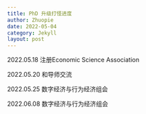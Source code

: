 ```yaml
---
title: PhD 升级打怪进度
author: Zhuopie
date: 2022-05-04
category: Jekyll
layout: post
---
```


2022.05.18 注册Economic Science Association

2022.05.20 和导师交流

2022.05.25 数字经济与行为经济组会

2022.06.08 数字经济与行为经济组会
